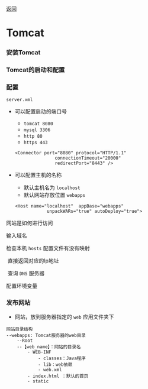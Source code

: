 [返回](../JavaWeb.md)

# Tomcat

### 安装Tomcat



### Tomcat的启动和配置



### 配置

`server.xml`

- 可以配置启动的端口号

  - `tomcat 8080`
  - `mysql 3306`
  - `http 80`
  - `https 443`

  ```shell
  <Connector port="8080" protocol="HTTP/1.1"
                 connectionTimeout="20000"
                 redirectPort="8443" />
  ```

  

- 可以配置主机的名称

  - 默认主机名为 `localhost`
  - 默认网站存放位置 `webapps`

  ```shell
  <Host name="localhost"  appBase="webapps"
              unpackWARs="true" autoDeploy="true">
  ```



 网站是如何进行访问 

 输入域名

 检查本机 `hosts` 配置文件有没有映射

 ​	直接返回对应的Ip地址

​	 查询 `DNS` 服务器

配置环境变量



### 发布网站

- 网站，放到服务器指定的 `web` 应用文件夹下

```shell
网站目录结构
--webapps: Tomcat服务器的web目录
	--Root
	--【web_name】：网站的目录名
		- WEB-INF
			- classes：Java程序
			- lib：web依赖
			- web.xml
		- index.html ：默认的首页
		- static
```

